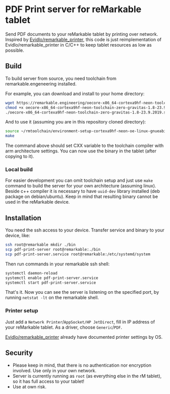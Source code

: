 # PDF Print server for reMarkable tablet

Send PDF documents to your reMarkable tablet by printing over network.
Inspired by [Evidlo/remarkable_printer](https://github.com/Evidlo/remarkable_printer/),
this code is just reimplementation of Evidlo/remarkable_printer in C/C++ to keep tablet
resources as low as possible.

## Build

To build server from source, you need toolchain from remarkable.engeneering installed.

For example, you can download and install to your home directory:
```sh
wget https://remarkable.engineering/oecore-x86_64-cortexa9hf-neon-toolchain-zero-gravitas-1.8-23.9.2019.sh
chmod +x oecore-x86_64-cortexa9hf-neon-toolchain-zero-gravitas-1.8-23.9.2019.sh
./oecore-x86_64-cortexa9hf-neon-toolchain-zero-gravitas-1.8-23.9.2019.sh -d ~/rmtoolchain
```

And to use it (assuming you are in this repository cloned directory):
```sh
source ~/rmtoolchain/environment-setup-cortexa9hf-neon-oe-linux-gnueabi
make
```

The command above should set CXX variable to the toolchain compiler with arm architecture settings.
You can now use the binary in the tablet (after copying to it).

### Local build

For easier development you can omit toolchain setup and just use `make` command to build the server
for your own architecture (assuming linux). Beside c++ compiler it is necessary to have `uuid-dev`
library installed (deb package on debian/ubuntu). Keep in mind that resulting binary cannot be used
in the reMarkable device.

## Installation

You need the ssh access to your device. Transfer service and binary to your device, like:

```sh
ssh root@remarkable mkdir ./bin
scp pdf-print-server root@remarkable:./bin
scp pdf-print-server.service root@remarkable:/etc/systemd/system
```

Then run commands in your remarkable ssh shell:
```sh
systemctl daemon-reload
systemctl enable pdf-print-server.service
systemctl start pdf-print-server.service
```

That's it. Now you can see the server is listening on the specified port, by running `netstat -lt` on the remarkable shell.

### Printer setup

Just add a `Network Printer`/`AppSocket/HP JetDirect`, fill in IP address of your reMarkable tablet.
As a driver, choose `Generic`/`PDF`.

[Evidlo/remarkable_printer](https://github.com/Evidlo/remarkable_printer/#linux-manual) already have
documented printer settings by OS.

## Security

* Please keep in mind, that there is no authentication nor encryption involved. Use only in your own network.
* Server is currently running as `root` (as everything else in the rM tablet), so it has full access to your tablet!
* Use at own risk.



